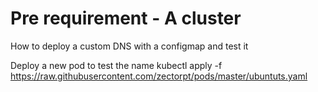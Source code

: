 # Pre requirement - A cluster
How to deploy a custom DNS with a configmap and test it

Deploy a new pod to test the name
kubectl apply -f https://raw.githubusercontent.com/zectorpt/pods/master/ubuntuts.yaml
